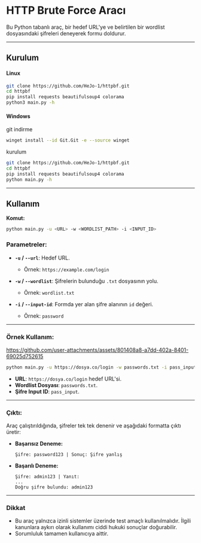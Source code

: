 
# HTTP Brute Force Aracı

Bu Python tabanlı araç, bir hedef URL'ye ve belirtilen bir wordlist dosyasındaki şifreleri deneyerek formu doldurur.

---
## Kurulum
#### Linux
```bash
git clone https://github.com/HeJo-1/httpbf.git
cd httpbf
pip install requests beautifulsoup4 colorama
python3 main.py -h
```
#### Windows
git indirme
```bash
winget install --id Git.Git -e --source winget
```
kurulum
```bash
git clone https://github.com/HeJo-1/httpbf.git
cd httpbf
pip install requests beautifulsoup4 colorama
python main.py -h
```
---

## Kullanım

**Komut:**
```bash
python main.py -u <URL> -w <WORDLIST_PATH> -i <INPUT_ID>
```

### Parametreler:

- **`-u` / `--url`**: Hedef URL. 
  - Örnek: `https://example.com/login`

- **`-w` / `--wordlist`**: Şifrelerin bulunduğu `.txt` dosyasının yolu. 
  - Örnek: `wordlist.txt`

- **`-i` / `--input-id`**: Formda yer alan şifre alanının `id` değeri. 
  - Örnek: `password`

---

### Örnek Kullanım:


https://github.com/user-attachments/assets/801408a8-a7dd-402a-8401-69025d752615


```bash
python main.py -u https://dosya.co/login -w passwords.txt -i pass_input
```

- **URL**: `https://dosya.co/login` hedef URL'si.
- **Wordlist Dosyası**: `passwords.txt`.
- **Şifre Input ID**: `pass_input`.

---

### Çıktı:

Araç çalıştırıldığında, şifreler tek tek denenir ve aşağıdaki formatta çıktı üretir:

- **Başarısız Deneme:**
  ```
  Şifre: password123 | Sonuç: Şifre yanlış
  ```

- **Başarılı Deneme:**
  ```
  Şifre: admin123 | Yanıt: 
  ...
  Doğru şifre bulundu: admin123
  ```

---

### Dikkat

- Bu araç yalnızca izinli sistemler üzerinde test amaçlı kullanılmalıdır. İlgili kanunlara aykırı olarak kullanımı ciddi hukuki sonuçlar doğurabilir.
- Sorumluluk tamamen kullanıcıya aittir.
